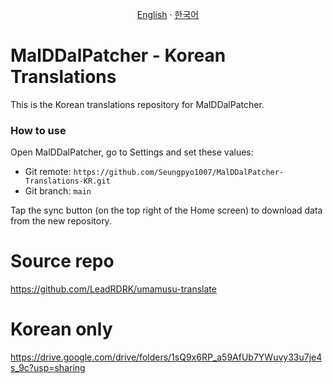 <p align="center"> 
  <a href="README.md">English</a> 
  ·
  <a href="README-KR.md">한국어</a> 
</p>

# MalDDalPatcher - Korean Translations
This is the Korean translations repository for MalDDalPatcher.

### How to use
Open MalDDalPatcher, go to Settings and set these values:

- Git remote: `https://github.com/Seungpyo1007/MalDDalPatcher-Translations-KR.git`
- Git branch: `main`

Tap the sync button (on the top right of the Home screen) to download data from the new repository.

# Source repo
https://github.com/LeadRDRK/umamusu-translate

# Korean only
https://drive.google.com/drive/folders/1sQ9x6RP_a59AfUb7YWuvy33u7je4s_9c?usp=sharing
